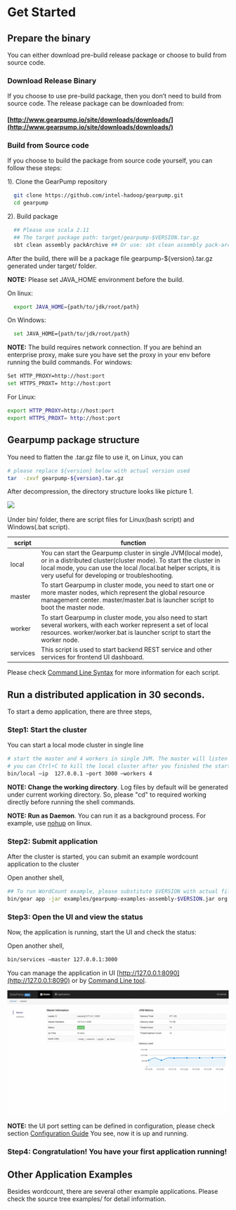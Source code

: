 # Get Started

## Prepare the binary
You can either download pre-build release package or choose to build from source code. 

### Download Release Binary

If you choose to use pre-build package, then you don’t need to build from source code. The release package can be downloaded from: 

#### [http://www.gearpump.io/site/downloads/downloads/](http://www.gearpump.io/site/downloads/downloads/)

### Build from Source code

If you choose to build the package from source code yourself, you can follow these steps:
  
1). Clone the GearPump repository

```bash
  git clone https://github.com/intel-hadoop/gearpump.git
  cd gearpump
```

2). Build package

```bash
  ## Please use scala 2.11
  ## The target package path: target/gearpump-$VERSION.tar.gz
  sbt clean assembly packArchive ## Or use: sbt clean assembly pack-archive
```

  After the build, there will be a package file gearpump-${version}.tar.gz generated under target/ folder.
  
  **NOTE:**
  Please set JAVA_HOME environment before the build.
  
  On linux:
  
```bash
  export JAVA_HOME={path/to/jdk/root/path}
```
  
  On Windows:
  
```bash
  set JAVA_HOME={path/to/jdk/root/path}
```
  
  **NOTE:**
The build requires network connection. If you are behind an enterprise proxy, make sure you have set the proxy in your env before running the build commands. 
For windows:

```bash
Set HTTP_PROXY=http://host:port
set HTTPS_PROXT= http://host:port
```

For Linux:

```bash
export HTTP_PROXY=http://host:port
export HTTPS_PROXT= http://host:port
```

## Gearpump package structure

You need to flatten the .tar.gz file to use it, on Linux, you can

```bash
# please replace ${version} below with actual version used
tar  -zxvf gearpump-${version}.tar.gz
```

After decompression, the directory structure looks like picture 1.

![](img/layout.png)
  
Under bin/ folder, there are script files for Linux(bash script) and Windows(.bat script). 

script | function
--------|------------
local | You can start the Gearpump cluster in single JVM(local mode), or in a distributed cluster(cluster mode). To start the cluster in local mode, you can use the local /local.bat helper scripts, it is very useful for developing or troubleshooting. 
master | To start Gearpump in cluster mode, you need to start one or more master nodes, which represent the global resource management center. master/master.bat is launcher script to boot the master node. 
worker | To start Gearpump in cluster mode, you also need to start several workers, with each worker represent a set of local resources. worker/worker.bat is launcher script to start the worker node. 
services | This script is used to start backend REST service and other services for frontend UI dashboard. 

Please check [Command Line Syntax](commandlinesyntax.md) for more information for each script.

Run a distributed application in 30 seconds.
---------------

To start a demo application, there are three steps,
 
### Step1: Start the cluster

You can start a local mode cluster in single line

```bash
# start the master and 4 workers in single JVM. The master will listen on 3000
# you can Ctrl+C to kill the local cluster after you finished the startup tutorial. 
bin/local –ip  127.0.0.1 –port 3000 –workers 4
```

**NOTE: Change the working directory**. Log files by default will be generated under current working directory. So, please "cd" to required working directly before running the shell commands.

**NOTE: Run as Daemon**. You can run it as a background process. For example, use [nohup](http://linux.die.net/man/1/nohup) on linux. 

### Step2: Submit application
After the cluster is started, you can submit an example wordcount application to the cluster

Open another shell, 

```bash
## To run WordCount example, please substitute $VERSION with actual file version.
bin/gear app -jar examples/gearpump-examples-assembly-$VERSION.jar org.apache.gearpump.streaming.examples.wordcount.WordCount -master 127.0.0.1:3000
```

### Step3: Open the UI and view the status

Now, the application is running, start the UI and check the status:

Open another shell, 

```bash
bin/services –master 127.0.0.1:3000
```
You can manage the application in UI [http://127.0.0.1:8090](http://127.0.0.1:8090) or by [Command Line tool](commandlinesyntax.md).

![](img/dashboard.gif)

**NOTE:** the UI port setting can be defined in configuration, please check section [Configuration Guide](0.3/configuration_guide)
You see, now it is up and running. 

### Step4: Congratulation! You have your first application running! 

Other Application Examples
----------

Besides wordcount, there are several other example applications. Please check the source tree examples/ for detail information.
